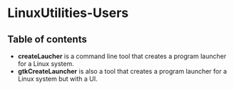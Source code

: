 # LinuxUtilities-Users
## Table of contents
* **createLaucher** is a command line tool that creates a program launcher for a Linux system.
* **gtkCreateLauncher** is also a tool that creates a program launcher for a Linux system but with a UI.
